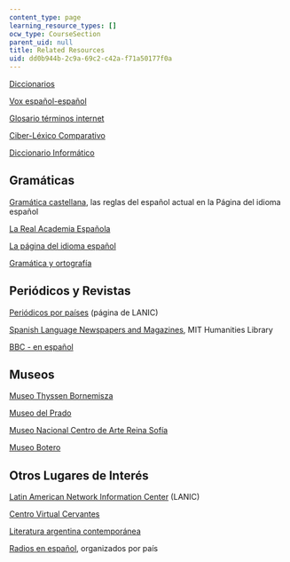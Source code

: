 ```yaml
---
content_type: page
learning_resource_types: []
ocw_type: CourseSection
parent_uid: null
title: Related Resources
uid: dd0b944b-2c9a-69c2-c42a-f71a50177f0a
---
```


[Diccionarios](http://www.el-castellano.com/diccio.html)

[Vox español-español](http://www.diccionarios.com/)

[Glosario términos internet](http://www.ati.es/novatica/glosario/buscador/buscador_gloint.html)

[Ciber-Léxico Comparativo](http://www.telefonica.com/en/home/jsp/home.jsp)

[Diccionario Informático](http://www.sitiosargentina.com.ar/categorias/internet/diccionarios.htm)

Gramáticas
----------

[Gramática castellana](http://www.el-castellano.com/gramatic.html), las reglas del español actual en la Página del idioma español

[La Real Academia Española](http://www.rae.es/)

[La página del idioma español](https://pendientedemigracion.ucm.es/info/especulo/ele/r_soca.html)

[Gramática y ortografía](http://www.indiana.edu/%7Ecall/lengua.html)

Periódicos y Revistas
---------------------

[Periódicos por países](http://lanic.utexas.edu/la/region/news/indexesp.html) (página de LANIC)

[Spanish Language Newspapers and Magazines](http://libguides.mit.edu/content.php?pid=146063&sid=1247903), MIT Humanities Library

[BBC - en español](http://news.bbc.co.uk/hi/spanish/news/)

Museos
------

[Museo Thyssen Bornemisza](http://www.museothyssen.org/en/thyssen/home)

[Museo del Prado](http://www.museodelprado.es/en)

[Museo Nacional Centro de Arte Reina Sofía](http://www.museoreinasofia.es/)

[Museo Botero](http://www.banrepcultural.org/museo-botero)

Otros Lugares de Interés
------------------------

[Latin American Network Information Center](http://lanic.utexas.edu/las.html) (LANIC)

[Centro Virtual Cervantes](http://cvc.cervantes.es/portada.htm)

[Literatura argentina contemporánea](http://www.donquijote.org/cultura/argentina/literatura/)

[Radios en español](http://www.elcastellano.org/radios.html), organizados por país